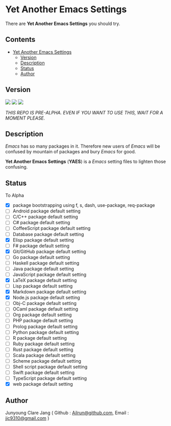 # Yet Another Emacs Settings #

There are **Yet Another Emacs Settings** you should try.

## Contents ##
<!-- markdown-toc start - Don't edit this section. Run M-x markdown-toc-generate-toc again -->

- [Yet Another Emacs Settings](#yet-another-emacs-settings)
    - [Version](#version)
    - [Description](#description)
    - [Status](#status)
    - [Author](#author)

<!-- markdown-toc end -->

## Version ##
![](https://img.shields.io/badge/Emacs->24.3-green.svg?style=plastic)
![](https://img.shields.io/badge/Version-0.00.00b-lightgrey.svg?style=plastic)
![](https://img.shields.io/badge/Status-Pre--Alpha-yellow.svg?style=plastic)

*THIS REPO IS PRE-ALPHA. EVEN IF YOU WANT TO USE THIS, WAIT FOR A MOMENT PLEASE.*

## Description ##
*Emacs* has so many packages in it. Therefore new users of *Emacs* will be confused by mountain of packages and bury *Emacs* for good.

**Yet Another Emacs Settings** (**YAES**) is a *Emacs* setting files to lighten those confusing.

## Status ##

To Alpha

- [x] package bootstrapping using f, s, dash, use-package, req-package
- [ ] Android package default setting
- [ ] C/C++ package default setting
- [ ] C# package default setting
- [ ] CoffeeScript package default setting
- [ ] Database package default setting
- [x] Elisp package default setting
- [ ] F# package default setting
- [x] Git/GitHub package default setting
- [ ] Go package default setting
- [ ] Haskell package default setting
- [ ] Java package default setting
- [ ] JavaScript package default setting
- [x] LaTeX package default setting
- [ ] Lisp package default setting
- [x] Markdown package default setting
- [x] Node.js package default setting
- [ ] Obj-C package default setting
- [ ] OCaml package default setting
- [ ] Org package default setting
- [ ] PHP package default setting
- [ ] Prolog package default setting
- [ ] Python package default setting
- [ ] R package default setting
- [ ] Ruby package default setting
- [ ] Rust package default setting
- [ ] Scala package default setting
- [ ] Scheme package default setting
- [ ] Shell script package default setting
- [ ] Swift package default setting
- [ ] TypeScript package default setting
- [x] web package default setting

## Author ##
Junyoung Clare Jang ( Github : Ailrun@github.com, Email : jjc9310@gmail.com )
